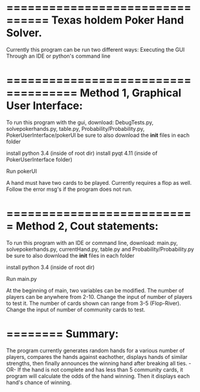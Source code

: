 ================================
Texas holdem Poker Hand Solver.
================================

Currently this program can be run two different ways:
Executing the GUI
Through an IDE or python's command line


====================================
Method 1, Graphical User Interface:
====================================

To run this program with the gui, download: 
DebugTests.py, solvepokerhands.py, table.py, Probability/Probability.py, PokerUserInterface/pokerUI
be sure to also download the __init__ files in each folder

install python 3.4 (inside of root dir)
install pyqt 4.11 (inside of PokerUserInterface folder)

Run pokerUI

A hand must have two cards to be played. Currently requires a flop as well.
Follow the error msg's if the program does not run.

===========================
Method 2, Cout statements:
===========================

To run this program with an IDE or command line, download: 
main.py, solvepokerhands.py, currentHand.py, table.py and Probability/Probability.py
be sure to also download the __init__ files in each folder

install python 3.4 (inside of root dir)

Run main.py

At the beginning of main, two variables can be modified.
The number of players can be anywhere from 2-10. Change the input of number of players to test it.
The number of cards shown can range from 3-5 (Flop-River). Change the input of number of community cards to test.

========
Summary:
========

The program currently generates random hands for a various number of players, compares the 
hands against eachother, displays hands of similar strengths, then finally announces
the winning hand after breaking all ties.
-OR-
If the hand is not complete and has less than 5 community cards, it program will calculate
the odds of the hand winning. Then it displays each hand's chance of winning.



